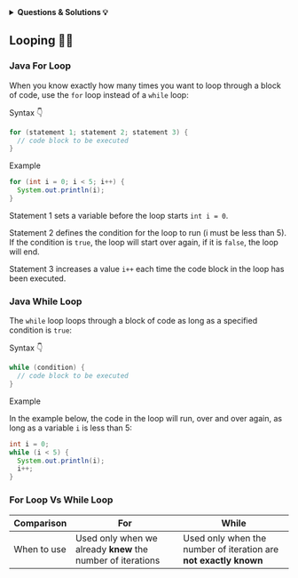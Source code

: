 <details><summary><b>Questions & Solutions 💡</b></summary>

- [Q1](Q1/)
- [Q2](Q2/)
- [Q3](Q3/)
- [Q4](Q4/)
- [Q5](Q5/)
- [Q6](Q6/)
- [Q7](Q7/)
- [Q8](Q8/)

</details>

## Looping 👩‍💻

### Java For Loop

When you know exactly how many times you want to loop through a block of code, use the `for` loop instead of a `while` loop:

Syntax 👇

```java
for (statement 1; statement 2; statement 3) {
  // code block to be executed
}
```

Example

```java
for (int i = 0; i < 5; i++) {
  System.out.println(i);
}
```

Statement 1 sets a variable before the loop starts `int i = 0`.

Statement 2 defines the condition for the loop to run (i must be less than 5). If the condition is `true`, the loop will start over again, if it is `false`, the loop will end.

Statement 3 increases a value `i++` each time the code block in the loop has been executed.

### Java While Loop

The `while` loop loops through a block of code as long as a specified condition is `true`:

Syntax 👇

```java
while (condition) {
  // code block to be executed
}
```

Example

In the example below, the code in the loop will run, over and over again, as long as a variable `i` is less than 5:

```java
int i = 0;
while (i < 5) {
  System.out.println(i);
  i++;
}
```

### For Loop Vs While Loop

| Comparison  | For                                                         | While                                                            |
| ----------- | ----------------------------------------------------------- | ---------------------------------------------------------------- |
| When to use | Used only when we already **knew** the number of iterations | Used only when the number of iteration are **not exactly known** |
